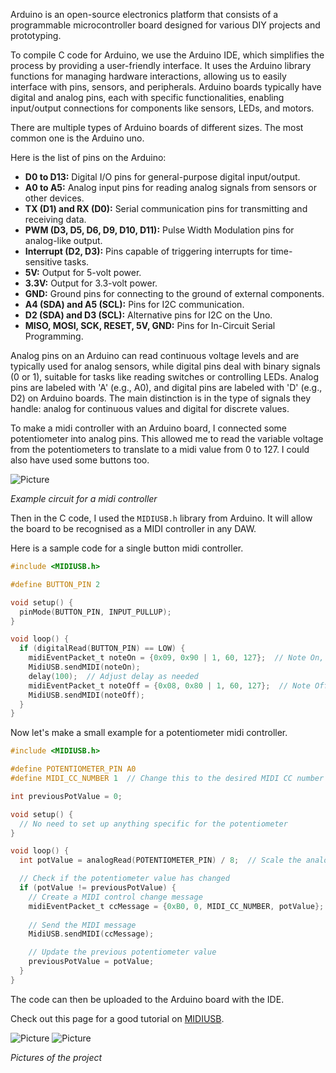 Arduino is an open-source electronics platform that consists of a programmable microcontroller board designed for various DIY projects and prototyping.

To compile C code for Arduino, we use the Arduino IDE, which simplifies the process by providing a user-friendly interface. It uses the Arduino library functions for managing hardware interactions, allowing us to easily interface with pins, sensors, and peripherals. Arduino boards typically have digital and analog pins, each with specific functionalities, enabling input/output connections for components like sensors, LEDs, and motors. 

There are multiple types of Arduino boards of different sizes. The most common one is the Arduino uno.

Here is the list of pins on the Arduino:

- **D0 to D13:** Digital I/O pins for general-purpose digital input/output.
- **A0 to A5:** Analog input pins for reading analog signals from sensors or other devices.
- **TX (D1) and RX (D0):** Serial communication pins for transmitting and receiving data.
- **PWM (D3, D5, D6, D9, D10, D11):** Pulse Width Modulation pins for analog-like output.
- **Interrupt (D2, D3):** Pins capable of triggering interrupts for time-sensitive tasks.
- **5V:** Output for 5-volt power.
- **3.3V:** Output for 3.3-volt power.
- **GND:** Ground pins for connecting to the ground of external components.
- **A4 (SDA) and A5 (SCL):** Pins for I2C communication.
- **D2 (SDA) and D3 (SCL):** Alternative pins for I2C on the Uno.
- **MISO, MOSI, SCK, RESET, 5V, GND:** Pins for In-Circuit Serial Programming.

Analog pins on an Arduino can read continuous voltage levels and are typically used for analog sensors, while digital pins deal with binary signals (0 or 1), suitable for tasks like reading switches or controlling LEDs. Analog pins are labeled with 'A' (e.g., A0), and digital pins are labeled with 'D' (e.g., D2) on Arduino boards. The main distinction is in the type of signals they handle: analog for continuous values and digital for discrete values.

To make a midi controller with an Arduino board, I connected some potentiometer into analog pins. This allowed me to read the variable voltage from the potentiometers to translate to a midi value from 0 to 127. I could also have used some buttons too.

![Picture](assets/posts/2014-02-05-midi-controller/arduino.webp "Picture")

*Example circuit for a midi controller*

Then in the C code, I used the `MIDIUSB.h` library from Arduino. It will allow the board to be recognised as a MIDI controller in any DAW.

Here is a sample code for a single button midi controller.
 
```c
#include <MIDIUSB.h>

#define BUTTON_PIN 2

void setup() {
  pinMode(BUTTON_PIN, INPUT_PULLUP);
}

void loop() {
  if (digitalRead(BUTTON_PIN) == LOW) {
    midiEventPacket_t noteOn = {0x09, 0x90 | 1, 60, 127};  // Note On, channel 1, note 60 (Middle C), velocity 127
    MidiUSB.sendMIDI(noteOn);
    delay(100);  // Adjust delay as needed
    midiEventPacket_t noteOff = {0x08, 0x80 | 1, 60, 127};  // Note Off, channel 1, note 60, velocity 127
    MidiUSB.sendMIDI(noteOff);
  }
}
```

Now let's make a small example for a potentiometer midi controller.

```c
#include <MIDIUSB.h>

#define POTENTIOMETER_PIN A0
#define MIDI_CC_NUMBER 1  // Change this to the desired MIDI CC number

int previousPotValue = 0;

void setup() {
  // No need to set up anything specific for the potentiometer
}

void loop() {
  int potValue = analogRead(POTENTIOMETER_PIN) / 8;  // Scale the analog input range to MIDI values (0-127)

  // Check if the potentiometer value has changed
  if (potValue != previousPotValue) {
    // Create a MIDI control change message
    midiEventPacket_t ccMessage = {0xB0, 0, MIDI_CC_NUMBER, potValue};
    
    // Send the MIDI message
    MidiUSB.sendMIDI(ccMessage);

    // Update the previous potentiometer value
    previousPotValue = potValue;
  }
}
```

The code can then be uploaded to the Arduino board with the IDE.

Check out this page for a good tutorial on [MIDIUSB](https://docs.arduino.cc/tutorials/generic/midi-device/?_gl=1*ph5kcj*_ga*MTUwNzQzMTU3MS4xNzA1Nzc5ODQw*_ga_NEXN8H46L5*MTcwNTc3OTgzOS4xLjAuMTcwNTc3OTg0MS4wLjAuMA..*_fplc*OVpuM0Q0NnNrRW8lMkJ4bjdqREFsQ01tVndlUVFRNEI4bGxOcDJxRUFKSUwlMkJyNzBEdm4wZmMwT0g4Vjd3JTJGbkc4ZHl4cE1UQWhudlBuYjF3eDI0ZHNBempVZzRkUHBQYTUyY1doWHklMkJtVE90THBwOTI1MzVJU2w1Tk9Ud2ZCYlElM0QlM0Q.).

![Picture](assets/posts/2014-02-05-midi-controller/1.webp "Picture")
![Picture](assets/posts/2014-02-05-midi-controller/2.webp "Picture")

*Pictures of the project*